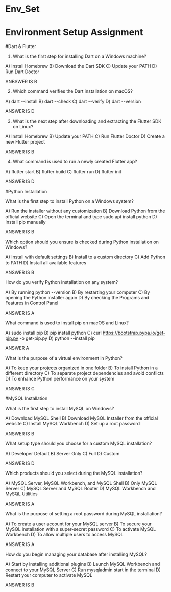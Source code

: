 # Env_Set

# Environment Setup Assignment

#Dart & Flutter

1. What is the first step for installing Dart on a Windows machine?

A) Install Homebrew
B) Download the Dart SDK 
C) Update your PATH
D) Run Dart Doctor

ANBSWER IS B


2. Which command verifies the Dart installation on macOS?

A) dart --install
B) dart --check
C) dart --verify
D) dart --version

ANSWER IS D


3. What is the next step after downloading and extracting the Flutter SDK on Linux?

A) Install Homebrew
B) Update your PATH
C) Run Flutter Doctor
D) Create a new Flutter project

ANSWER IS B


4. What command is used to run a newly created Flutter app?

A) flutter start
B) flutter build
C) flutter run
D) flutter init

ANSWER IS D


#Python Installation

What is the first step to install Python on a Windows system?

A) Run the installer without any customization
B) Download Python from the official website
C) Open the terminal and type sudo apt install python
D) Install pip manually

ANSWER IS B

Which option should you ensure is checked during Python installation on Windows?

A) Install with default settings
B) Install to a custom directory
C) Add Python to PATH
D) Install all available features

ANSWER IS B

How do you verify Python installation on any system?

A) By running python --version
B) By restarting your computer
C) By opening the Python installer again
D) By checking the Programs and Features in Control Panel

ANSWER IS A

What command is used to install pip on macOS and Linux?

A) sudo install pip
B) pip install python
C) curl https://bootstrap.pypa.io/get-pip.py -o get-pip.py
D) python --install pip

ANSWER A

What is the purpose of a virtual environment in Python?

A) To keep your projects organized in one folder
B) To install Python in a different directory
C) To separate project dependencies and avoid conflicts
D) To enhance Python performance on your system

ANSWER IS C

#MySQL Installation

What is the first step to install MySQL on Windows?

A) Download MySQL Shell
B) Download MySQL Installer from the official website
C) Install MySQL Workbench
D) Set up a root password

ANSWER IS B

What setup type should you choose for a custom MySQL installation?

A) Developer Default
B) Server Only
C) Full
D) Custom

ANSWER IS D

Which products should you select during the MySQL installation?

A) MySQL Server, MySQL Workbench, and MySQL Shell
B) Only MySQL Server
C) MySQL Server and MySQL Router
D) MySQL Workbench and MySQL Utilities

ANSWER IS A

What is the purpose of setting a root password during MySQL installation?

A) To create a user account for your MySQL server
B) To secure your MySQL installation with a super-secret password
C) To activate MySQL Workbench
D) To allow multiple users to access MySQL

ANSWER IS A

How do you begin managing your database after installing MySQL?

A) Start by installing additional plugins
B) Launch MySQL Workbench and connect to your MySQL Server
C) Run mysqladmin start in the terminal
D) Restart your computer to activate MySQL

ANSWER IS B
